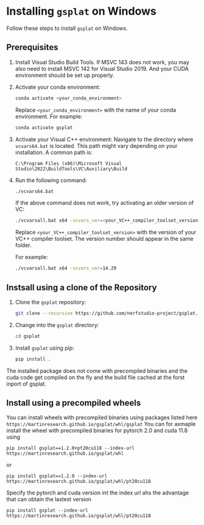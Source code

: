 # Installing `gsplat` on Windows

Follow these steps to install `gsplat` on Windows.

## Prerequisites

1. Install Visual Studio Build Tools. If MSVC 143 does not work, you may also need to install MSVC 142 for Visual Studio 2019. And your CUDA environment should be set up properly.

2. Activate your conda environment:
    ```bash
    conda activate <your_conda_environment>
    ```
    Replace `<your_conda_environment>` with the name of your conda environment. For example:
    ```bash
    conda activate gsplat
    ```

3. Activate your Visual C++ environment:
    Navigate to the directory where `vcvars64.bat` is located. This path might vary depending on your installation. A common path is:
    ```
    C:\Program Files (x86)\Microsoft Visual Studio\2022\BuildTools\VC\Auxiliary\Build
    ```

4. Run the following command:
    ```bash
    ./vcvars64.bat
    ```

    If the above command does not work, try activating an older version of VC:
    ```bash
    ./vcvarsall.bat x64 -vcvars_ver=<your_VC++_compiler_toolset_version>
    ```
    Replace `<your_VC++_compiler_toolset_version>` with the version of your VC++ compiler toolset. The version number should appear in the same folder.
    
    For example:
    ```bash
    ./vcvarsall.bat x64 -vcvars_ver=14.29
    ```

## Instsall using a clone of the Repository

1. Clone the `gsplat` repository:
    ```bash
    git clone --recursive https://github.com/nerfstudio-project/gsplat.git
    ```

2. Change into the `gsplat` directory:
    ```bash
    cd gsplat
    ```

3. Install `gsplat` using pip:
    ```bash
    pip install .
    ```

The installed package does not come with precompiled binaries and the cuda code get compiled on the fly and the build file cached at the forst inport of gsplat.

## Install using a precompiled wheels

You can install wheels with precompiled binaries using packages listed here `https://martinresearch.github.io/gsplat/whl/gsplat` 
You can for axmaple install the wheel with precompiled binaries for pytorch 2.0 and cuda 11.8 using

```
pip install gsplat==1.2.0+pt20cu118 --index-url https://martinresearch.github.io/gsplat/whl
```
or 
```
pip install gsplat==1.2.0 --index-url https://martinresearch.github.io/gsplat/whl/pt20cu118
```
Specify the pytorch and cuda version int the index url ahs the advantage that can obtain the lastest version
```
pip install gsplat --index-url https://martinresearch.github.io/gsplat/whl/pt20cu118
```
